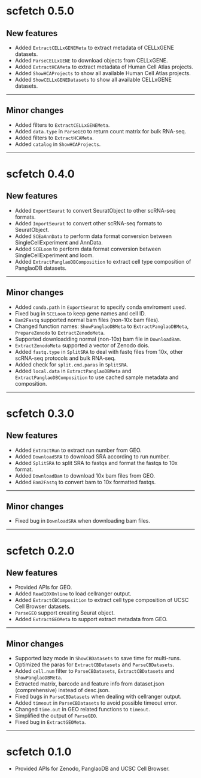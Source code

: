 # scfetch 0.5.0

## New features
* Added `ExtractCELLxGENEMeta` to extract metadata of CELLxGENE datasets.
* Added `ParseCELLxGENE` to download objects from CELLxGENE.
* Added `ExtractHCAMeta` to extract metadata of Human Cell Atlas projects.
* Added `ShowHCAProjects` to show all available Human Cell Atlas projects.
* Added `ShowCELLxGENEDatasets` to show all available CELLxGENE datasets.

-------------------

## Minor changes
* Added filters to `ExtractCELLxGENEMeta`.
* Added `data.type` in `ParseGEO` to return count matrix for bulk RNA-seq.
* Added filters to `ExtractHCAMeta`.
* Added `catalog` in `ShowHCAProjects`.

-------------------

# scfetch 0.4.0

## New features
* Added `ExportSeurat` to convert SeuratObject to other scRNA-seq formats.
* Added `ImportSeurat` to convert other scRNA-seq formats to SeuratObject.
* Added `SCEaAnnData` to perform data format conversion between SingleCellExperiment and AnnData.
* Added `SCELoom` to perform data format conversion between SingleCellExperiment and loom.
* Added `ExtractPanglaoDBComposition` to extract cell type composition of PanglaoDB datasets.

-------------------

## Minor changes
* Added `conda.path` in `ExportSeurat` to specify conda enviroment used.
* Fixed bug in `SCELoom` to keep gene names and cell ID.
* `Bam2Fastq` supported normal bam files (non-10x bam files).
* Changed function names: `ShowPanglaoDBMeta` to `ExtractPanglaoDBMeta`, `PrepareZenodo` to `ExtractZenodoMeta`.
* Supported downloadding normal (non-10x) bam file in `DownloadBam`.
* `ExtractZenodoMeta` supported a vector of Zenodo dois.
* Added `fastq.type` in `SplitSRA` to deal with fastq files from 10x, other scRNA-seq protocols and bulk RNA-seq.
* Added check for `split.cmd.paras` in `SplitSRA`.
* Added `local.data` in `ExtractPanglaoDBMeta` and `ExtractPanglaoDBComposition` to use cached sample metadata and composition.

-------------------

# scfetch 0.3.0

## New features
* Added `ExtractRun` to extract run number from GEO.
* Added `DownloadSRA` to download SRA according to run number.
* Added `SplitSRA` to split SRA to fastqs and format the fastqs to 10x format.
* Added `DownloadBam` to download 10x bam files from GEO.
* Added `Bam2Fastq` to convert bam to 10x formatted fastqs.

-------------------

## Minor changes
* Fixed bug in `DownloadSRA` when downloading bam files.

-------------------

# scfetch 0.2.0

## New features
* Provided APIs for GEO.
* Added `Read10XOnline` to load cellranger output.
* Added `ExtractCBComposition` to extract cell type composition of UCSC Cell Browser datasets.
* `ParseGEO` support creating Seurat object.
* Added `ExtractGEOMeta` to support extract metadata from GEO.

-------------------

## Minor changes
* Supported lazy mode in `ShowCBDatasets` to save time for multi-runs.
* Optimized the paras for `ExtractCBDatasets` and `ParseCBDatasets`.
* Added `cell.num` filter to `ParseCBDatasets`, `ExtractCBDatasets` and `ShowPanglaoDBMeta`.
* Extracted matrix, barcode and feature info from dataset.json (comprehensive) instead of desc.json.
* Fixed bugs in `ParseCBDatasets` when dealing with cellranger output.
* Added `timeout` in `ParseCBDatasets` to avoid possible timeout error.
* Changed `time.out` in GEO related functions to `timeout`.
* Simplified the output of `ParseGEO`. 
* Fixed bug in `ExtractGEOMeta`.

-------------------

# scfetch 0.1.0

* Provided APIs for Zenodo, PanglaoDB and UCSC Cell Browser.
